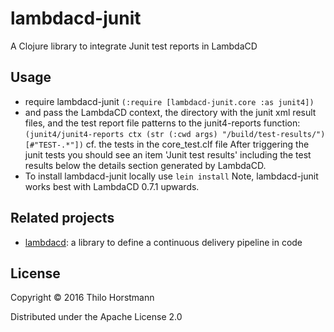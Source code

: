 # lambdacd-junit

A Clojure library to integrate Junit test reports in LambdaCD

## Usage

* require lambdacd-junit 
`(:require [lambdacd-junit.core :as junit4])`
* and pass the LambdaCD context, the directory with the junit xml result files, and the test report file patterns to the junit4-reports function:
`(junit4/junit4-reports ctx (str (:cwd args) "/build/test-results/") [#"TEST-.*"])`
cf. the tests in the core_test.clf file
After triggering the junit tests you should see an item 'Junit test results' including the test results below the details section generated by LambdaCD. 
* To install lambdacd-junit locally use `lein install`
Note, lambdacd-junit works best with LambdaCD 0.7.1 upwards.

## Related projects

* [lambdacd](https://github.com/flosell/lambdacd): a library to define a continuous delivery pipeline in code

## License

Copyright © 2016 Thilo Horstmann

Distributed under the Apache License 2.0
